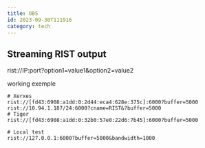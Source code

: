 ```yaml
---
title: OBS
id: 2023-09-30T111916
category: tech
---
```


## Streaming RIST output
rist://IP:port?option1=value1&option2=value2

working exemple
```
# Xerxes
rist://[fd43:6908:a1dd:0:2d44:eca4:628e:375c]:6000?buffer=5000
rist://10.94.1.187/24:6000?cname=RIST&?buffer=5000
# Tiger
rist://[fd43:6908:a1dd:0:32b0:57e0:22d6:7b45]:6000?buffer=5000

# Local test
rist://127.0.0.1:6000?buffer=5000&bandwidth=1000
```
